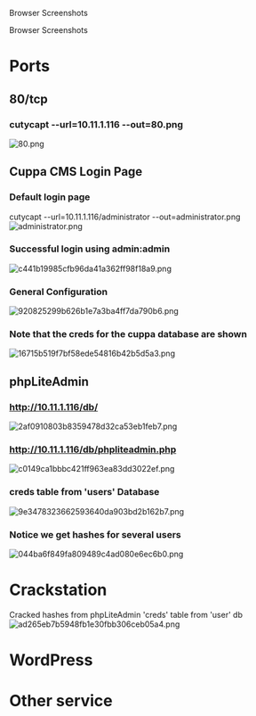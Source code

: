 Browser Screenshots

Browser Screenshots

# Ports
## 80/tcp
### cutycapt --url=10.11.1.116 --out=80.png
![80.png](../../_resources/964aea4d6d194118986006200dcc44ef.png)


## Cuppa CMS Login Page

### Default login page
cutycapt --url=10.11.1.116/administrator --out=administrator.png
![administrator.png](../../_resources/4764921aaf4d4cc7a279805cffb7e860.png)

### Successful login using admin:admin
![c441b19985cfb96da41a362ff98f18a9.png](../../_resources/4e148e88c16547ab8b5ce80bb777d7fb.png)

### General Configuration
![920825299b626b1e7a3ba4ff7da790b6.png](../../_resources/177f11c89fd24caea8aa704ef609e4e0.png)

### Note that the creds for the cuppa database are shown
![16715b519f7bf58ede54816b42b5d5a3.png](../../_resources/d5db0c0869894c5686c422309c8fa439.png)


## phpLiteAdmin

### http://10.11.1.116/db/
![2af0910803b8359478d32ca53eb1feb7.png](../../_resources/93b911fe49e24a18917beeeb966f98d2.png)

### http://10.11.1.116/db/phpliteadmin.php
![c0149ca1bbbc421ff963ea83dd3022ef.png](../../_resources/59ad4e9b2e704a56827fdfad068f158d.png)

### creds table from 'users' Database
![9e3478323662593640da903bd2b162b7.png](../../_resources/581ea4dc71d345ae8dae449c845cd34d.png)

### Notice we get hashes for several users
![044ba6f849fa809489c4ad080e6ec6b0.png](../../_resources/b80615ce0d8142318f19f15b090d3251.png)


# Crackstation
Cracked hashes from phpLiteAdmin 'creds' table from 'user' db
![ad265eb7b5948fb1e30fbb306ceb05a4.png](../../_resources/93d39f83fa7b4299888dfbf18368fef7.png)








# WordPress
# Other service

